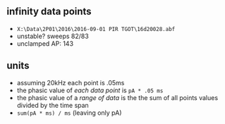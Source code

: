 ## infinity data points
- `X:\Data\2P01\2016\2016-09-01 PIR TGOT\16d20028.abf`
 - unstable? sweeps 82/83
 - unclamped AP: 143

## units
- assuming 20kHz each point is .05ms
- the phasic value of _each data point_ is ```pA * .05 ms```
- the phasic value of a _range of data_ is the the sum of all points values divided by the time span
 - ```sum(pA * ms) / ms``` (leaving only pA)
